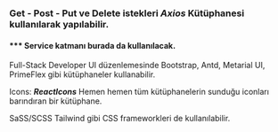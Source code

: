 ### Get - Post - Put ve Delete istekleri _Axios_ Kütüphanesi kullanılarak yapılabilir.
#### *** Service katmanı burada da kullanılacak.

Full-Stack Developer UI düzenlemesinde Bootstrap, Antd, Metarial UI, PrimeFlex gibi kütüphaneler kullanabilir.

Icons: **_ReactIcons_** Hemen hemen tüm kütüphanelerin sunduğu iconları barındıran bir kütüphane.

SaSS/SCSS Tailwind gibi CSS frameworkleri de kullanılabilir.